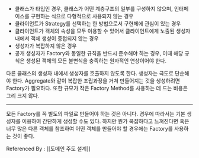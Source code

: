 
- 클래스가 타입인 경우, 클래스가 어떤 계층구조의 일부를 구성하지 않으며, 인터페이스를 구현하는 식으로 다형적으로 사용되지 않는 경우
- 클라이언트가 Strategy를 선택하는 한 방법으로서 구현체에 관심이 있는 경우
- 클라이언트가 객체의 속성을 모두 이용할 수 있어서 클라이언트에게 노출된 생성자 내에서 객체 생성이 중첩되지 않는 경우
- 생성자가 복잡하지 않은 경우
- 공개 생성자가 Factory와 동일한 규칙을 반드시 준수해야 하는 경우, 이때 해당 규칙은 생성된 객체의 모든 불변식을 충족하는 원자적인 연상이어야 한다. 

다른 클래스의 생성자 내에서 생성자를 호출하지 않도록 한다. 생성자는 극도로 단순해야 한다. Aggregate와 같이 복잡한 조립과정을 거쳐 만들어지는 것을 생성하려면 Factory가 필요하다. 또한 규모가 작은 Factory Method를 사용하는 데 드는 비용은 그리 크지 않다. 

-----

모든 Factory를 꼭 별도의 파일로 만들어야 하는 것은 아니다. 경우에 따라서는 기본 생성자를 이용하여 간단하게  생성할 수도 있다. 하지만 뭔가 복잡하다고 느껴진다면 혹은 너무 많은 다른 객체를 참조하여 어떤 객체를 만들어야 할 경우에는 Factory를 사용하는 것이 좋다.

Referenced By : [[도메인 주도 설계]]
